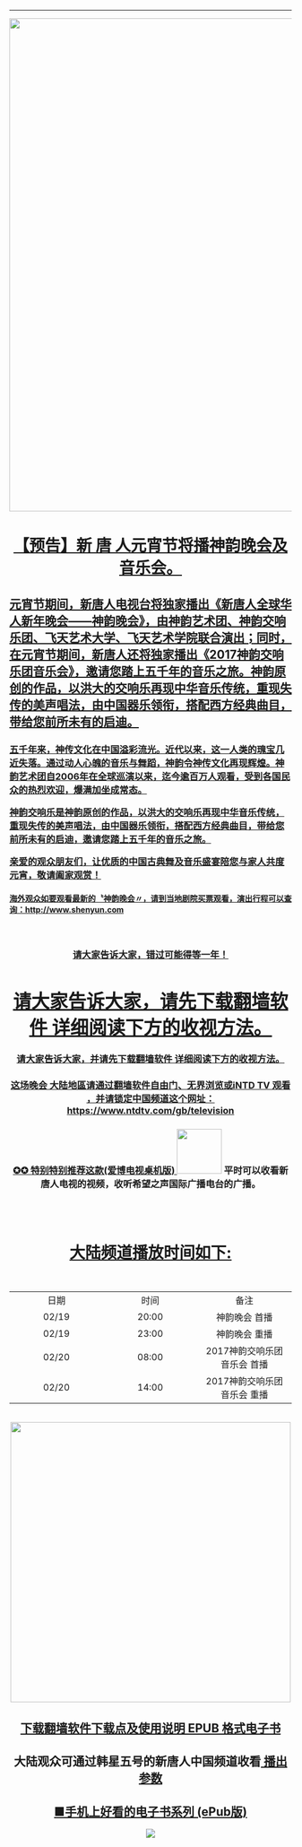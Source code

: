 
 <div align="center"><a href="http://114.37.64.122><img src="http://111.243.38.249" width="880">
  <div align="center">
	<hr>
<div align="center"><a href="http:/36.227.93.144/mp4/syMusic480.mp4"><img src="https://github.com/j168/j688/blob/master/menu/2018-11-30_sy-music.jpg" width="880">
  
 <div align="center"><h1>【预告】新 唐 人元宵节将播神韵晚会及音乐会。 </h1>
<div align="left"><h3>
	
<h2>元宵节期间，新唐人电视台将独家播出《新唐人全球华人新年晚会——神韵晚会》，由神韵艺术团、神韵交响乐团、飞天艺术大学、飞天艺术学院联合演出；同时，
在元宵节期间，新唐人还将独家播出《2017神韵交响乐团音乐会》，邀请您踏上五千年的音乐之旅。神韵原创的作品，以洪大的交响乐再现中华音乐传统，重现失传的美声唱法，由中国器乐领衔，搭配西方经典曲目，带给您前所未有的启迪。</h2>

<h3>五千年来，神传文化在中国溢彩流光。近代以来，这一人类的瑰宝几近失落。通过动人心魄的音乐与舞蹈，神韵令神传文化再现辉煌。神韵艺术团自2006年在全球巡演以来，迄今逾百万人观看，受到各国民众的热烈欢迎，爆满加坐成常态。</p>
神韵交响乐是神韵原创的作品，以洪大的交响乐再现中华音乐传统，重现失传的美声唱法，由中国器乐领衔，搭配西方经典曲目，带给您前所未有的启迪，邀请您踏上五千年的音乐之旅。</p>
亲爱的观众朋友们，让优质的中国古典舞及音乐盛宴陪您与家人共度元宵，敬请阖家观赏！</h3>

<h4><a href="http://www.shenyun.com">海外观众如要观看最新的〝神韵晚会〃，请到当地剧院买票观看，演出行程可以查询：http://www.shenyun.com</a></h4>
<br/>
<div align="center"><h3><a href="http://sy.epub.vin/sy">请大家告诉大家，错过可能得等一年！</P>
<p></p>
<div align="center">
<h1><a href="https://github.com/j168/j688/blob/master/sof.md">请大家告诉大家，请先下载翻墙软件 详细阅读下方的收视方法。</h1></div>
请大家告诉大家，并请先下载翻墙软件 详细阅读下方的收视方法。</h1> 
<p></P>
<div><h3>这场晚会 大陆地區请通过翻墙软件自由门、无界浏览或iNTD TV 观看 ，并请锁定中国频道这个网址：https://www.ntdtv.com/gb/television  </h3></div>



<h3>✪✪ 特别特别推荐这款(爱博电视桌机版)
 <a href="https://github.com/j168/j688/blob/master/fq/Green_iPPOTV_n.exe?raw=true"><img src="https://github.com/j168/j688/blob/master/menu/ip.jpg" width="80"></a> 平时可以收看新唐人电视的视频，收听希望之声国际广播电台的广播。</h3>
  <br><br/>
 
 
  
 <div align="center"><h1><a href="http://www.ntdtv.com/xtr/gb/tv_ch1china.html">大陆频道播放时间如下:</a></h1></div>
   	<p></P>
	
<table>
<tr>
	<td width="290"><div align="center">日期</td></div>  
	<td width="290"><div align="center">时间</td></div>  
	<td width="300"><div align="center">备注</td></div>  
</tr>
<tr>
	<td><div align="center">02/19</td></div> 
	<td><div align="center">20:00</td></div> 
	<td><div align="center">神韵晚会 首播</td></div> 
</tr>
<tr>
	<td><div align="center">02/19</td></div> 
	<td><div align="center">23:00</td></div> 
	<td><div align="center">神韵晚会 重播</td></div> 
	
</tr>
<tr>
	<td><div align="center">02/20</td></div> 
	<td><div align="center">08:00</td></div> 
	<td><div align="center">2017神韵交响乐团音乐会 首播</td></div> 
</tr>

<tr>
	<td><div align="center">02/20</td></div> 
	<td><div align="center">14:00</td></div> 
	<td><div align="center">2017神韵交响乐团音乐会  重播 </td></div> 
</tr>

</table>
<br/>

<div align="center"><a href="https://github.com/j168/j688/blob/master/sof.md"><img src="https://github.com/j168/j688/blob/master/menu/fang.jpg" width="500" hight="25"></div>


[<div align="center"><h2>下载翻墙软件下载点及使用说明 EPUB 格式电子书</h2></div>](https://github.com/j168/j688/blob/master/ebook/epub/fangqian%20(2).epub?raw=true)

<h2>大陆观众可通过韩星五号的新唐人中国频道收看<a href="https://github.com/j168/j688/blob/master/Yun-1.md">  播出参数</a></h2>

<h2 a align="center"><a href="https://github.com/j168/j688/blob/master/Epub.md">■手机上好看的电子书系列 (ePub版)</h2>

<p></P>
<a href="https://github.com/j168/j688/blob/master/epub/gala%2020181.epub?raw=true"><img src="https://github.com/j168/j688/blob/master/menu/show2.jpg">
	



